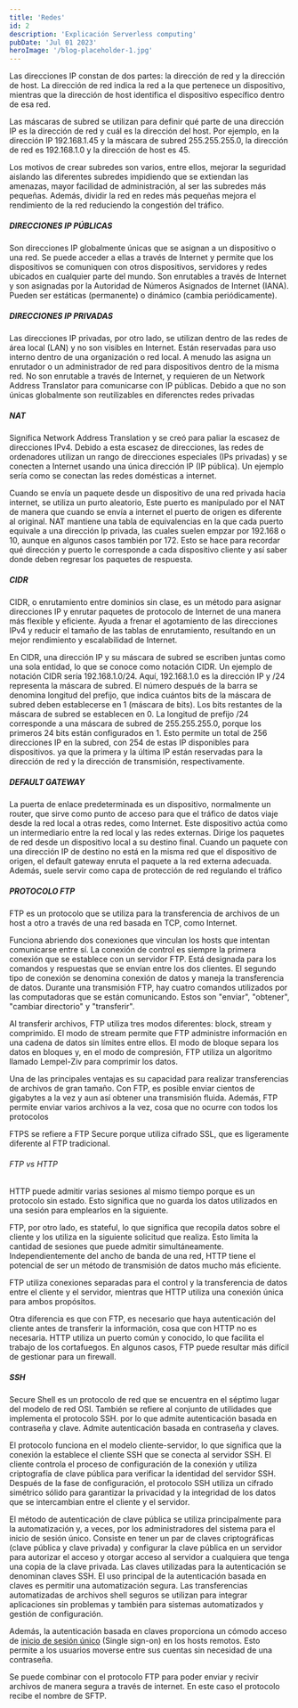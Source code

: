 ```yaml
---
title: 'Redes'
id: 2
description: 'Explicación Serverless computing'
pubDate: 'Jul 01 2023'
heroImage: '/blog-placeholder-1.jpg'
---
```


Las direcciones IP constan de dos partes: la dirección de red y la dirección de host. La dirección de red indica la red a la que pertenece un dispositivo, mientras que la dirección de host identifica el dispositivo específico dentro de esa red.

Las máscaras de subred se utilizan para definir qué parte de una dirección IP es la dirección de red y cuál es la dirección del host. Por ejemplo, en la dirección IP 192.168.1.45 y la máscara de subred 255.255.255.0, la dirección de red es 192.168.1.0 y la dirección de host es 45.

Los motivos de crear subredes son varios, entre ellos, mejorar la seguridad aislando las diferentes subredes impidiendo que se extiendan las amenazas, mayor facilidad de administración, al ser las subredes más pequeñas. Además, dividir la red en redes más pequeñas mejora el rendimiento de la red reduciendo la congestión del tráfico.

##### DIRECCIONES IP PÚBLICAS
Son direcciones IP globalmente únicas que se asignan a un dispositivo o una red. Se puede acceder a ellas a través de Internet y permite que los dispositivos se comuniquen con otros dispositivos, servidores y redes ubicados en cualquier parte del mundo. Son  enrutables a través de Internet y son asignadas por la Autoridad de Números Asignados de Internet (IANA). Pueden ser estáticas (permanente) o dinámico (cambia periódicamente).

##### DIRECCIONES IP PRIVADAS
Las direcciones IP privadas, por otro lado, se utilizan dentro de las redes de área local (LAN) y no son visibles en Internet. Están reservadas para uso interno dentro de una organización o red local. A menudo las asigna un enrutador o un administrador de red para dispositivos dentro de la misma red. No son enrutable a través de Internet, y requieren de un Network Address Translator para comunicarse con IP públicas. Debido a que no son únicas globalmente son reutilizables en diferenctes redes privadas


##### NAT
Significa Network Address Translation y se creó para paliar la escasez de direcciones IPv4. Debido a esta escasez de direcciones, las redes de ordenadores utilizan un rango de direcciones especiales (IPs privadas) y se conecten a Internet usando una única dirección IP (IP pública). Un ejemplo sería como se conectan las redes domésticas a internet.

Cuando se envía un paquete desde un dispositivo de una red privada hacia internet, se utiliza un purto aleatorio, Este puerto es manipulado por el NAT de manera que cuando se envía a internet el puerto de origen es diferente al original. NAT mantiene una tabla de equivalencias en la que cada puerto equivale a una dirección Ip privada, las cuales suelen empzar por 192.168 o 10, aunque en algunos casos también por 172. Esto se hace para recordar qué dirección y puerto le corresponde a cada dispositivo cliente y así saber donde deben regresar los paquetes de respuesta.

##### CIDR
CIDR, o enrutamiento entre dominios sin clase, es un método para asignar direcciones IP y enrutar paquetes de protocolo de Internet de una manera más flexible y eficiente. Ayuda a frenar el agotamiento de las direcciones IPv4 y reducir el tamaño de las tablas de enrutamiento, resultando en un mejor rendimiento y escalabilidad de Internet.

En CIDR, una dirección IP y su máscara de subred se escriben juntas como una sola entidad, lo que se conoce como notación CIDR. Un ejemplo de notación CIDR sería 192.168.1.0/24. Aquí, 192.168.1.0 es la dirección IP y /24 representa la máscara de subred. El número después de la barra se denomina longitud del prefijo, que indica cuántos bits de la máscara de subred deben establecerse en 1 (máscara de bits). Los bits restantes de la máscara de subred se establecen en 0. La longitud de prefijo /24 corresponde a una máscara de subred de 255.255.255.0, porque los primeros 24 bits están configurados en 1. Esto permite un total de 256 direcciones IP en la subred, con 254 de estas IP disponibles para dispositivos. ya que la primera y la última IP están reservadas para la dirección de red y la dirección de transmisión, respectivamente.

##### DEFAULT GATEWAY
La puerta de enlace predeterminada es un dispositivo, normalmente un router, que sirve como punto de acceso para que el tráfico de datos viaje desde la red local a otras redes, como Internet. Este dispositivo actúa como un intermediario entre la red local y las redes externas. Dirige los paquetes de red desde un dispositivo local a su destino final. Cuando un paquete con una dirección IP de destino no está en la misma red que el dispositivo de origen, el default gateway enruta el paquete a la red externa adecuada. Además, suele servir como capa de protección de red regulando el tráfico

##### PROTOCOLO FTP
FTP es un protocolo que se utiliza para la transferencia de archivos de un host a otro a través de una red basada en TCP, como Internet.

Funciona abriendo dos conexiones que vinculan los hosts que intentan comunicarse entre sí. La conexión de control es siempre la primera conexión que se establece con un servidor FTP. Está designada para los comandos y respuestas que se envían entre los dos clientes. El segundo tipo de conexión se denomina conexión de datos y maneja la transferencia de datos. Durante una transmisión FTP, hay cuatro comandos utilizados por las computadoras que se están comunicando. Estos son "enviar", "obtener", "cambiar directorio" y "transferir".

Al transferir archivos, FTP utiliza tres modos diferentes: block, stream y comprimido. El modo de stream permite que FTP administre información en una cadena de datos sin límites entre ellos. El modo de bloque separa los datos en bloques y, en el modo de compresión, FTP utiliza un algoritmo llamado Lempel-Ziv para comprimir los datos.

Una de las principales ventajas es su capacidad para realizar transferencias de archivos de gran tamaño. Con FTP, es posible enviar cientos de gigabytes a la vez y aun así obtener una transmisión fluida. Además, FTP permite enviar varios archivos a la vez, cosa que no ocurre con todos los protocolos

FTPS se refiere a FTP Secure porque utiliza cifrado SSL, que es ligeramente diferente al FTP tradicional.

###### FTP vs HTTP
HTTP puede admitir varias sesiones al mismo tiempo porque es un protocolo sin estado. Esto significa que no guarda los datos utilizados en una sesión para emplearlos en la siguiente. 

FTP, por otro lado, es stateful, lo que significa que recopila datos sobre el cliente y los utiliza en la siguiente solicitud que realiza. Esto limita la cantidad de sesiones que puede admitir simultáneamente. Independientemente del ancho de banda de una red, HTTP tiene el potencial de ser un método de transmisión de datos mucho más eficiente.

FTP utiliza conexiones separadas para el control y la transferencia de datos entre el cliente y el servidor, mientras que HTTP utiliza una conexión única para ambos propósitos.

Otra diferencia es que con FTP, es necesario que haya autenticación del cliente antes de transferir la información, cosa que con HTTP no es necesaria. HTTP utiliza un puerto común y conocido, lo que facilita el trabajo de los cortafuegos. En algunos casos, FTP puede resultar más difícil de gestionar para un firewall.

##### SSH
Secure Shell es un protocolo de red que se encuentra en el séptimo lugar del modelo de red OSI. También se refiere al conjunto de utilidades que implementa el protocolo SSH. por lo que admite autenticación basada en contraseña y clave. Admite autenticación basada en contraseña y claves.

El protocolo funciona en el modelo cliente-servidor, lo que significa que la conexión la establece el cliente SSH que se conecta al servidor SSH. El cliente controla el proceso de configuración de la conexión y utiliza criptografía de clave pública para verificar la identidad del servidor SSH. Después de la fase de configuración, el protocolo SSH utiliza un cifrado simétrico sólido para garantizar la privacidad y la integridad de los datos que se intercambian entre el cliente y el servidor.

El método de autenticación de clave pública se utiliza principalmente para la automatización y, a veces, por los administradores del sistema para el inicio de sesión único. Consiste en tener un par de claves criptográficas (clave pública y clave privada) y configurar la clave pública en un servidor para autorizar el acceso y otorgar acceso al servidor a cualquiera que tenga una copia de la clave privada. Las claves utilizadas para la autenticación se denominan claves SSH. El uso principal de la autenticación basada en claves es permitir una automatización segura. Las transferencias automatizadas de archivos shell seguros se utilizan para integrar aplicaciones sin problemas y también para sistemas automatizados y gestión de configuración.

Además, la autenticación basada en claves proporciona un cómodo acceso de [inicio de sesión único](/blog/web/autenticacion) (Single sign-on) en los hosts remotos. Esto permite a los usuarios moverse entre sus cuentas sin necesidad de una contraseña.

Se puede combinar con el protocolo FTP para poder enviar y recivir archivos de manera segura a través de internet. En este caso el protocolo recibe el nombre de SFTP.